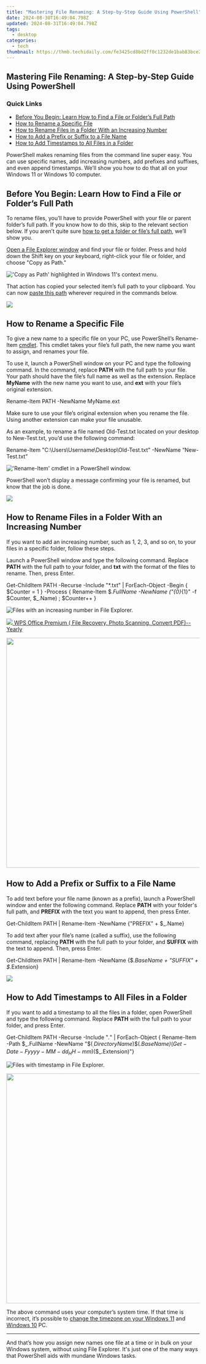 ```yaml
---
title: "Mastering File Renaming: A Step-by-Step Guide Using PowerShell"
date: 2024-08-30T16:49:04.798Z
updated: 2024-08-31T16:49:04.798Z
tags:
  - desktop
categories:
  - tech
thumbnail: https://thmb.techidaily.com/fe3425cd8bd2ff0c1232de1bab83bce21e82181cb81ffb7e2c2a0692c27f7927.png
---
```


## Mastering File Renaming: A Step-by-Step Guide Using PowerShell

### Quick Links

* [Before You Begin: Learn How to Find a File or Folder’s Full Path](https://video-capture.techidaily.com/new-top-5-xbox-external-hard-drive-you-can-find/)
* [How to Rename a Specific File](https://visual-screen-recording.techidaily.com/updated-vidmas-technology-in-screen-capturing-spotlighted/)
* [How to Rename Files in a Folder With an Increasing Number](https://bypass-frp.techidaily.com/easy-guide-how-to-bypass-xiaomi-redmi-note-12-proplus-5g-frp-android-10111213-by-drfone-android/)
* [How to Add a Prefix or Suffix to a File Name](https://facebook-video-share.techidaily.com/updated-2024-approved-achieving-excellent-illumination-on-youtube-videos/)
* [How to Add Timestamps to All Files in a Folder](https://extra-guidance.techidaily.com/srt-simplified-core-concepts-made-clear-for-2024/)

 PowerShell makes renaming files from the command line super easy. You can use specific names, add increasing numbers, add prefixes and suffixes, and even append timestamps. We’ll show you how to do that all on your Windows 11 or Windows 10 computer.

##  Before You Begin: Learn How to Find a File or Folder’s Full Path

 To rename files, you’ll have to provide PowerShell with your file or parent folder’s full path. If you know how to do this, skip to the relevant section below. If you aren’t quite sure [how to get a folder or file’s full path](https://fox-links.techidaily.com/updated-2024-approved-unparalleled-screenplay-craftsmanship-across-varied-fields/), we’ll show you.

[Open a File Explorer window](https://pokemon-go-android.techidaily.com/how-to-get-and-use-pokemon-go-promo-codes-on-realme-c67-4g-drfone-by-drfone-virtual-android/) and find your file or folder. Press and hold down the Shift key on your keyboard, right-click your file or folder, and choose "Copy as Path."

!['Copy as Path' highlighted in Windows 11's context menu.](https://static1.howtogeekimages.com/wordpress/wp-content/uploads/2023/12/1-copy-file-path-windows.jpg) 

 That action has copied your selected item’s full path to your clipboard. You can now [paste this path](https://twitter-videos.techidaily.com/new-in-2024-gain-twitter-gifs-for-pc-download-made-simple/) wherever required in the commands below.

<!-- affiliate ads begin -->
<a href="https://shop.manycam.com/order/checkout.php?PRODS=17728032&QTY=1&AFFILIATE=108875&CART=1"><img src="https://secure.avangate.com/images/merchant/8230bea7d54bcdf99cdfe85cb07313d5/mcaffbanner920x120.png" border="0"></a>
<!-- affiliate ads end -->
##  How to Rename a Specific File

 To give a new name to a specific file on your PC, use PowerShell’s Rename-Item [cmdlet](https://extra-guidance.techidaily.com/new-prophotomaster-the-ai-enhanced-editing-edge/). This cmdlet takes your file’s full path, the new name you want to assign, and renames your file.

 To use it, launch a PowerShell window on your PC and type the following command. In the command, replace **PATH** with the full path to your file. Your path should have the file’s full name as well as the extension. Replace **MyName** with the new name you want to use, and **ext** with your file’s original extension.

Rename-Item PATH -NewName MyName.ext

 Make sure to use your file’s original extension when you rename the file. Using another extension can make your file unusable.

 As an example, to rename a file named Old-Test.txt located on your desktop to New-Test.txt, you’d use the following command:

Rename-Item "C:\Users\Username\Desktop\Old-Test.txt" -NewName “New-Test.txt”

!['Rename-Item' cmdlet in a PowerShell window.](https://static1.howtogeekimages.com/wordpress/wp-content/uploads/2023/12/2-rename-file-with-powershell.jpg) 

 PowerShell won’t display a message confirming your file is renamed, but know that the job is done.

<!-- affiliate ads begin -->
<a href="https://store.massmailsoftware.com/order/checkout.php?PRODS=2069351&QTY=1&AFFILIATE=108875&CART=1"><img src="https://secure.avangate.com/images/merchant/dc87c13749315c7217cdc4ac692e704c/banera_for_partners-24_%282%29.jpg" border="0"></a>
<!-- affiliate ads end -->
##  How to Rename Files in a Folder With an Increasing Number

 If you want to add an increasing number, such as 1, 2, 3, and so on, to your files in a specific folder, follow these steps.

 Launch a PowerShell window and type the following command. Replace **PATH** with the full path to your folder, and **txt** with the format of the files to rename. Then, press Enter.

Get-ChildItem PATH -Recurse -Include "*.txt" | ForEach-Object -Begin { $Counter = 1 } -Process { Rename-Item $_.FullName -NewName ("{0}_{1}" -f $Counter, $_.Name) ; $Counter++ }

![Files with an increasing number in File Explorer.](https://static1.howtogeekimages.com/wordpress/wp-content/uploads/2023/12/3-add-numbers-to-file-names.jpg) 

<!-- affiliate ads begin -->
<a href="https://secure.2checkout.com/order/checkout.php?PRODS=38729081&QTY=1&AFFILIATE=108875&CART=1"><img src="https://website-prod.cache.wpscdn.com/img/wps-writer-free-word-processor-1x.3d9c80d.png" border="0">
WPS Office Premium ( File Recovery, Photo Scanning, Convert PDF)--Yearly</a>
<!-- affiliate ads end -->
<!-- affiliate ads begin -->
<a href="https://appsumo.8odi.net/c/5597632/2087394/7443" target="_top" id="2087394"><img src="//a.impactradius-go.com/display-ad/7443-2087394" border="0" alt="" width="1200" height="600"/></a><img height="0" width="0" src="https://appsumo.8odi.net/i/5597632/2087394/7443" style="position:absolute;visibility:hidden;" border="0" />
<!-- affiliate ads end -->
##  How to Add a Prefix or Suffix to a File Name

 To add text before your file name (known as a prefix), launch a PowerShell window and enter the following command. Replace **PATH** with your folder's full path, and **PREFIX** with the text you want to append, then press Enter.

Get-ChildItem PATH | Rename-Item -NewName {"PREFIX" + $_.Name}

 To add text after your file’s name (called a suffix), use the following command, replacing **PATH** with the full path to your folder, and **SUFFIX** with the text to append. Then, press Enter.

Get-ChildItem PATH | Rename-Item -NewName {$_.BaseName + "SUFFIX" + $_.Extension}

<!-- affiliate ads begin -->
<a href="https://secure.2checkout.com/order/checkout.php?PRODS=4940312&QTY=1&AFFILIATE=108875&CART=1"><img src="https://secure.avangate.com/images/merchant/333ac5d90817d69113471fbb6e531bee/sps-partnership-728x90eng.png" border="0"></a>
<!-- affiliate ads end -->
##  How to Add Timestamps to All Files in a Folder

 If you want to add a timestamp to all the files in a folder, open PowerShell and type the following command. Replace **PATH** with the full path to your folder, and press Enter.

Get-ChildItem PATH -Recurse -Include "*.*" | ForEach-Object { Rename-Item -Path $_.FullName -NewName "$($_.DirectoryName)\$($_.BaseName)_$(Get-Date -F yyyy-MM-dd_HH-mm)$($_.Extension)"}

![Files with timestamp in File Explorer.](https://static1.howtogeekimages.com/wordpress/wp-content/uploads/2023/12/4-add-timestamp-to-file-names.jpg) 

<!-- affiliate ads begin -->
<a href="https://turtlebeacheu.sjv.io/c/5597632/1996818/23722" target="_top" id="1996818"><img src="//a.impactradius-go.com/display-ad/23722-1996818" border="0" alt="" width="600" height="600"/></a><img height="0" width="0" src="https://imp.pxf.io/i/5597632/1996818/23722" style="position:absolute;visibility:hidden;" border="0" />
<!-- affiliate ads end -->
 The above command uses your computer’s system time. If that time is incorrect, it’s possible to [change the timezone on your Windows 11](https://instagram-videos.techidaily.com/new-2024-approved-harnessing-the-power-of-hashtags-to-amplify-your-igtv-content/) and [Windows 10](https://extra-support.techidaily.com/in-2024-leveraging-daylight-in-home-interiors/) PC.

---

 And that’s how you assign new names one file at a time or in bulk on your Windows system, without using File Explorer. It's just one of the many ways that PowerShell aids with mundane Windows tasks.

<ins class="adsbygoogle"
     style="display:block"
     data-ad-format="autorelaxed"
     data-ad-client="ca-pub-7571918770474297"
     data-ad-slot="1223367746"></ins>



<ins class="adsbygoogle"
     style="display:block"
     data-ad-client="ca-pub-7571918770474297"
     data-ad-slot="8358498916"
     data-ad-format="auto"
     data-full-width-responsive="true"></ins>


